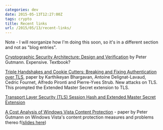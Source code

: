 ```yaml
---
categories: dev
date: 2015-05-13T12:27:00Z
tags: crypto
title: Recent links
url: /2015/05/13/recent-links/
---
```


Note - I will reorganize how I'm doing this soon, so it's in a different
section and not as "blog entries".

[Cryptographic Security Architecture: Design and Verification](http://www.amazon.com/Cryptographic-Security-Architecture-Design-Verification/dp/0387953876) by Peter Gutmann. Expensive. Textbook?

[Triple Handshakes and Cookie Cutters: Breaking and Fixing Authentication over TLS](https://secure-resumption.com/tlsauth.pdf), paper by Karthikeyan Bhargavan, Antoine Delignat-Lavaud, Cedric Fournet, Alfredo Pironti and Pierre-Yves Strub. New attacks on TLS. This prompted the Extended Master Secret extension to TLS.

[Transport Layer Security (TLS) Session Hash and Extended Master Secret Extension](http://tools.ietf.org/html/draft-ietf-tls-session-hash-05)

[A Cost Analysis of Windows Vista Content Protection](https://www.cs.auckland.ac.nz/~pgut001/pubs/vista_cost.html) - paper by Peter Gutmann on Windows Vista's content protection measures and problems thereo f([slides here](http://www.cypherpunks.to/~peter/vista.pdf))

